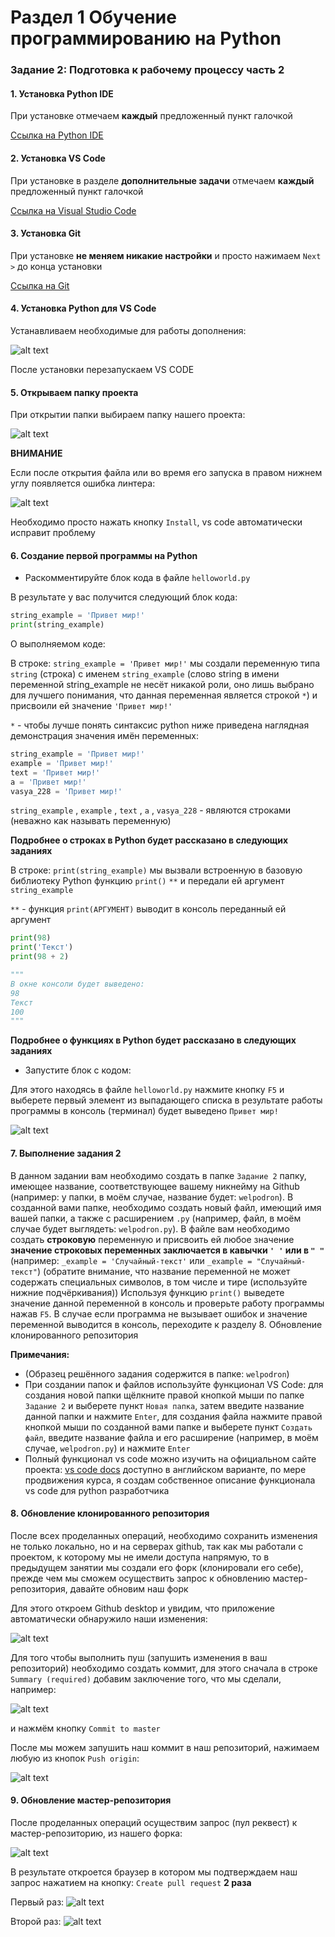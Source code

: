 # Раздел 1 Обучение программированию на Python

### Задание 2: Подготовка к рабочему процессу часть 2

#### 1. Установка Python IDE

При установке отмечаем **каждый** предложенный пункт галочкой

[Ссылка на Python IDE](https://www.python.org/getit/)


#### 2. Установка VS Code

При установке в разделе **дополнительные задачи** отмечаем **каждый** предложенный пункт галочкой  

[Ссылка на Visual Studio Code](https://code.visualstudio.com/Download)

#### 3. Установка Git 

При установке **не меняем никакие настройки** и просто нажимаем `Next >` до конца установки

[Ссылка на Git](https://git-scm.com/download)

#### 4. Установка Python для VS Code

Устанавливаем необходимые для работы дополнения: 

![alt text](screenshots/1.gif)

После установки перезапускаем VS CODE

#### 5. Открываем папку проекта

При открытии папки выбираем папку нашего проекта:

![alt text](screenshots/2.gif)

**ВНИМАНИЕ**

Если после открытия файла или во время его запуска в правом нижнем углу появляется ошибка линтера:

![alt text](screenshots/4.png)

Необходимо просто нажать кнопку `Install`, vs code автоматически исправит проблему 

#### 6. Создание первой программы на Python

* Раскомментируйте блок кода в файле `helloworld.py`

В результате у вас получится следующий блок кода:

```python
string_example = 'Привет мир!'
print(string_example)
```

О выполняемом коде: 

В строке: `string_example = 'Привет мир!'` мы создали переменную типа `string` (строка) с именем  `string_example` (слово string в имени переменной string_example не несёт никакой роли, оно лишь выбрано
для лучшего понимания, что данная переменная является строкой `*`) и присвоили ей значение `'Привет мир!'`

`*` - чтобы лучше понять синтаксис python ниже приведена наглядная демонстрация значения имён переменных:

```python
string_example = 'Привет мир!'
example = 'Привет мир!'
text = 'Привет мир!'
a = 'Привет мир!'
vasya_228 = 'Привет мир!'
```
`string_example` , `example` , `text` , `a` , `vasya_228` - являются строками (неважно как называть переменную)

**Подробнее о строках в Python будет рассказано в следующих заданиях**

В строке: `print(string_example)` мы вызвали встроенную в базовую библиотеку Python функцию `print()` `**` и передали ей аргумент `string_example`

`**` - функция `print(АРГУМЕНТ)` выводит в консоль переданный ей аргумент

```python
print(98)
print('Текст')
print(98 + 2)

"""
В окне консоли будет выведено:
98
Текст
100
"""
```

**Подробнее о функциях в Python будет рассказано в следующих заданиях**

* Запустите блок с кодом:

Для этого находясь в файле `helloworld.py` нажмите кнопку `F5` и выберете первый элемент из выпадающего списка в результате работы программы в консоль (терминал) будет выведено `Привет мир!`

![alt text](screenshots/3.gif)

#### 7. Выполнение задания 2

В данном задании вам необходимо создать в папке `Задание 2` папку, имеющее название, соответствующее вашему никнейму на Github (например: у папки, в моём случае, название будет: `welpodron`). В созданной вами папке, необходимо создать новый файл, имеющий имя вашей папки, а также с расширением `.py` (например, файл, в моём случае будет выглядеть: `welpodron.py`). В файле вам необходимо создать **строковую** переменную и присвоить ей любое значение **значение строковых переменных заключается в кавычки `' '` или в `" "`** (например: `_example = 'Случайный-текст'` или `_example = "Случайный-текст"`) (обратите внимание, что название переменной не может содержать специальных символов, в том числе и тире (используйте нижние подчёркивания)) Используя функцию `print()` выведете значение данной переменной в консоль и проверьте работу программы нажав `F5`. В случае если программа не вызывает ошибок и значение переменной выводится в консоль, переходите к разделу 8. Обновление клонированного репозитория   

**Примечания:** 

* (Образец решённого задания содержится в папке: `welpodron`)
* При создании папок и файлов используйте функционал VS Code: для создания новой папки щёлкните правой кнопкой мыши по папке `Задание 2` и выберете пункт `Новая папка`, затем введите название данной папки и нажмите `Enter`,
для создания файла нажмите правой кнопкой мыши по созданной вами папке и выберете пункт `Создать файл`, введите название файла и его расширение (например, в моём случае, `welpodron.py`) и нажмите `Enter`
* Полный функционал vs code можно изучить на официальном сайте проекта: [vs code docs](https://code.visualstudio.com/docs) доступно в английском варианте, по мере продвижения курса, я создам собственное описание функционала vs code для python разработчика 

#### 8. Обновление клонированного репозитория 

После всех проделанных операций, необходимо сохранить изменения не только локально, но и на серверах github, так как мы работали с проектом, к которому мы не имели доступа напрямую, то в предыдущем занятии мы создали его форк (клонировали его себе), прежде чем мы сможем осуществить запрос к обновлению мастер-репозитория, давайте обновим наш форк

Для этого откроем Github desktop и увидим, что приложение автоматически обнаружило наши изменения: 

![alt text](screenshots/5.PNG)

Для того чтобы выполнить пуш (запушить изменения в ваш репозиторий) необходимо создать коммит, для этого сначала в строке `Summary (required)` добавим заключение того, что мы сделали, например: 

![alt text](screenshots/6.PNG)

и нажмём кнопку `Commit to master`

После мы можем запушить наш коммит в наш репозиторий, нажимаем любую из кнопок `Push origin`:

![alt text](screenshots/7.PNG)

#### 9. Обновление мастер-репозитория 

После проделанных операций осуществим запрос (пул реквест) к мастер-репозиторию, из нашего форка:

![alt text](screenshots/8.PNG)

В результате откроется браузер в котором мы подтверждаем наш запрос нажатием на кнопку: `Create pull request` **2 раза**

Первый раз:
![alt text](screenshots/9.png)

Второй раз:
![alt text](screenshots/10.png)
